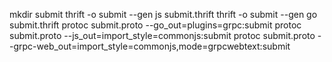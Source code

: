 
mkdir submit
thrift -o submit --gen js submit.thrift
thrift -o submit --gen go submit.thrift
protoc submit.proto --go_out=plugins=grpc:submit
protoc submit.proto --js_out=import_style=commonjs:submit
protoc submit.proto --grpc-web_out=import_style=commonjs,mode=grpcwebtext:submit
